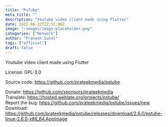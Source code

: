 ```yaml
---
title: "PsTube"
meta_title: ""
description: "Youtube video client made using Flutter"
date: 2022-06-22T22:52:00Z
image: "/images/image-placeholder.png"
categories: ["Network"]
author: "Prateek Sunal"
tags: ["official"]
draft: false
---
```


Youtube video client made using Flutter

License: GPL-3.0

Source code: https://github.com/prateekmedia/pstube

Donate: https://github.com/sponsors/prateekmedia  
Translate: https://hosted.weblate.org/projects/pstube/  
Report the bug: https://github.com/prateekmedia/pstube/issues/new  
Download: https://github.com/prateekmedia/pstube/releases/download/2.6.0/pstube-linux-2.6.0-x86_64.AppImage
